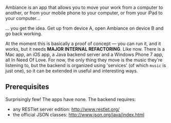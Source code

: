 Ambiance is an app that allows you to move your work from a computer to another, or from your mobile phone to your computer, or from your iPad to your computer…

… you get the idea. Get up from device A, open Ambiance on device B and go back working.

At the moment this is basically a proof of concept — you can run it, and it works, but it needs **MAJOR INTERNAL REFACTORING**. Like now. There is a Mac app, an iOS app, a Java backend server and a Windows Phone 7 app, all In Need Of Love. For now, the only thing they move is the music they're listening to, but the backend is organized using 'services' (of which `music` is just one), so it can be extended in useful and interesting ways.

## Prerequisites

Surprisingly few! The apps have none. The backend requires:

* any RESTlet server edition: http://www.restlet.org/
* the official JSON classes: http://www.json.org/java/index.html

